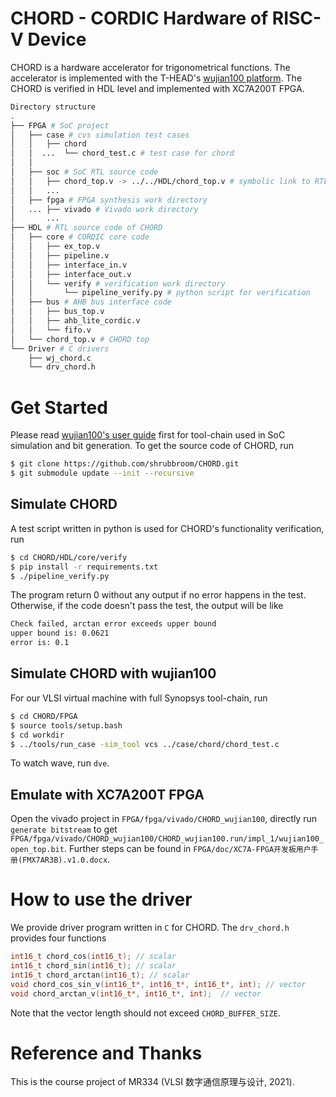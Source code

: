 # CHORD - CORDIC Hardware of RISC-V Device

CHORD is a hardware accelerator for trigonometrical functions. The accelerator is implemented with the T-HEAD's [wujian100 platform](https://github.com/T-head-Semi/wujian100_open). The CHORD is verified in HDL level and implemented with XC7A200T FPGA.

```bash
Directory structure
.
├── FPGA # SoC project
│   ├── case # cvs simulation test cases
│   │   ├── chord
│   │  ...  └── chord_test.c # test case for chord
│   │
│   ├── soc # SoC RTL source code
│   │   ├── chord_top.v -> ../../HDL/chord_top.v # symbolic link to RTL source code of CHORD
│   │   ...
│   ├── fpga # FPGA synthesis work directory
│   ... ├── vivado # Vivado work directory
│       ...
├── HDL # RTL source code of CHORD
│   ├── core # CORDIC core code
│   │   ├── ex_top.v
│   │   ├── pipeline.v
│   │   ├── interface_in.v
│   │   ├── interface_out.v
│   │   └── verify # verification work directory
│   │       └── pipeline_verify.py # python script for verification
│   ├── bus # AHB bus interface code
│   │   ├── bus_top.v
│   │   ├── ahb_lite_cordic.v
│   │   └── fifo.v
│   └── chord_top.v # CHORD top
└── Driver # C drivers
    ├── wj_chord.c
    └── drv_chord.h
```

# Get Started

Please read [wujian100's user guide](https://github.com/T-head-Semi/wujian100_open/blob/master/README.md) first for tool-chain used in SoC simulation and bit generation. To get the source code of CHORD, run

```bash
$ git clone https://github.com/shrubbroom/CHORD.git
$ git submodule update --init --recursive
```

## Simulate CHORD

A test script written in python is used for CHORD's functionality verification, run

```bash
$ cd CHORD/HDL/core/verify
$ pip install -r requirements.txt
$ ./pipeline_verify.py
```

The program return 0 without any output if no error happens in the test. Otherwise, if the code doesn't pass the test, the output will be like

```bash
Check failed, arctan error exceeds upper bound
upper bound is: 0.0621
error is: 0.1
```

## Simulate CHORD with wujian100

For our VLSI virtual machine with full Synopsys tool-chain, run

```bash
$ cd CHORD/FPGA
$ source tools/setup.bash
$ cd workdir
$ ../tools/run_case -sim_tool vcs ../case/chord/chord_test.c
```

To watch wave, run `dve`.

## Emulate with XC7A200T FPGA

Open the vivado project in `FPGA/fpga/vivado/CHORD_wujian100`, directly run `generate bitstream` to get `FPGA/fpga/vivado/CHORD_wujian100/CHORD_wujian100.run/impl_1/wujian100_open_top.bit`.  Further steps can be found in `FPGA/doc/XC7A-FPGA开发板用户手册(FMX7AR3B).v1.0.docx`.

# How to use the driver

We provide driver program written in `C` for CHORD. The `drv_chord.h` provides four functions

```c
int16_t chord_cos(int16_t); // scalar
int16_t chord_sin(int16_t); // scalar
int16_t chord_arctan(int16_t); // scalar
void chord_cos_sin_v(int16_t*, int16_t*, int16_t*, int); // vector
void chord_arctan_v(int16_t*, int16_t*, int);  // vector
```

Note that the vector length should not exceed `CHORD_BUFFER_SIZE`.

# Reference and Thanks

This is the course project of MR334 (VLSI 数字通信原理与设计, 2021).